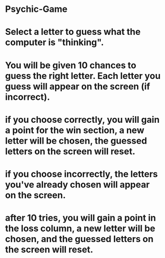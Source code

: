 # Psychic-Game
# Select a letter to guess what the computer is "thinking".
# You will be given 10 chances to guess the right letter.  Each letter you guess will appear on the screen (if incorrect).
# if you choose correctly, you will gain a point for the win section, a new letter will be chosen, the guessed letters on the screen will reset.
# if you choose incorrectly, the letters you've already chosen will appear on the screen.
# after 10 tries, you will gain a point in the loss column, a new letter will be chosen, and the guessed letters on the screen will reset.
